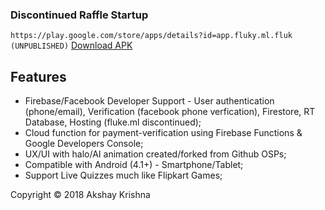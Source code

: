 ### Discontinued Raffle Startup 

```https://play.google.com/store/apps/details?id=app.fluky.ml.fluk (UNPUBLISHED)``` [Download APK](https://github.com/Axeey/Fluke/blob/master/release/Fluke.apk)

## Features

 - Firebase/Facebook Developer Support - User authentication (phone/email), Verification (facebook phone verfication), Firestore, RT Database, Hosting (fluke.ml discontinued);
 - Cloud function for payment-verification using Firebase Functions & Google Developers Console;
 - UX/UI with halo/AI animation created/forked from Github OSPs;
 - Compatible with Android (4.1+) - Smartphone/Tablet;
 - Support Live Quizzes much like Flipkart Games;


Copyright © 2018 Akshay Krishna
